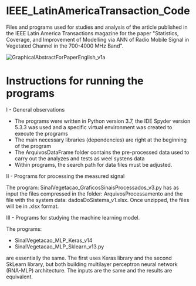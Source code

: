 # IEEE_LatinAmericaTransaction_Code
Files and programs used for studies and analysis of the article published in the IEEE Latin America Transactions magazine for the paper "Statistics, Coverage, and Improvement of Modelling via ANN of Radio Mobile Signal in Vegetated Channel in the 700-4000 MHz Band".

![GraphicalAbstractForPaperEnglish_v1a](https://github.com/PedroA-Vieira/IEEE_LatinAmericaTransaction_Code/assets/67390115/64812f0b-bffc-4974-af8b-2f634804da83)

# Instructions for running the programs
I - General observations

* The programs were written in Python version 3.7, the IDE Spyder version 5.3.3 was used and a specific virtual environment was created to execute the programs
* The main necessary libraries (dependencies) are right at the beginning of the program
* The ArquivosDataFrame folder contains the pre-processed data used to carry out the analyzes and tests as weel systens data
* Within programs, the search path for data files must be adjusted.

II - Programs for processing the measured signal

The program: SinalVegetacao_GraficosSinaisProcessados_v3.py has as input the files compressed in the folder: ArquivosProcessamento and the file with the system data: dadosDoSistema_v1.xlsx.
Once unzipped, the files will be in .xlsx format.

III - Programs for studying the machine learning model.

The programs:
* SinalVegetacao_MLP_Keras_v14
* SinalVegetacao_MLP_Sklearn_v13.py

are essentially the same. The first uses Keras library and the second SkLearn library, but both building multilayer perceptron neural network (RNA-MLP) architecture.
The inputs are the same and the results are equivalent.
